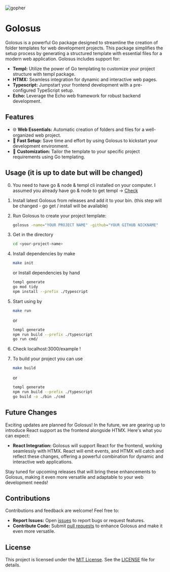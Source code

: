 ![gopher](https://github.com/cagrigit-hub/golosus/assets/77447064/1031c33e-aa11-4f80-92e9-d7e9ff9285bc)

# Golosus

Golosus is a powerful Go package designed to streamline the creation of folder templates for web development projects. This package simplifies the setup process by generating a structured template with essential files for a modern web application. Golosus includes support for:

- **Templ:** Utilize the power of Go templating to customize your project structure with templ package.
- **HTMX:** Seamless integration for dynamic and interactive web pages.
- **Typescript:** Jumpstart your frontend development with a pre-configured TypeScript setup.
- **Echo:** Leverage the Echo web framework for robust backend development.

## Features

- 🌐 **Web Essentials:** Automatic creation of folders and files for a well-organized web project.
- 🚀 **Fast Setup:** Save time and effort by using Golosus to kickstart your development environment.
- 🧰 **Customization:** Tailor the template to your specific project requirements using Go templating.

## Usage (it is up to date but will be changed)

0. You need to have go & node & templ cli installed on your computer.
   I assumed you already have go & node to get templ -> [Check](https://github.com/a-h/templ)

1. Install latest Golosus from releases and add it to your bin. (this step will be changed - go get / install will be available)

2. Run Golosus to create your project template:

   ```bash
   golosus -name="YOUR PROJECT NAME" -github="YOUR GITHUB NICKNAME"
   ```

3. Get in the directory
   ```bash
   cd <your-project-name>
   ```
4. Install dependencies by make

   ```bash
   make init
   ```

   or Install dependencies by hand

   ```bash
   templ generate
   go mod tidy
   npm install --prefix ./typescript
   ```

5. Start using by
   ```bash
   make run
   ```
   or
   ```bash
   templ generate
   npm run build --prefix ./typescript
   go run cmd/
   ```
6. Check localhost:3000/example !

7. To build your project you can use

   ```bash
   make build
   ```

   or

   ```bash
   templ generate
   npm run build --prefix ./typescript
   go build -o ./bin ./cmd
   ```

## Future Changes

Exciting updates are planned for Golosus! In the future, we are gearing up to introduce React support as the frontend alongside HTMX. Here's what you can expect:

- **React Integration:** Golosus will support React for the frontend, working seamlessly with HTMX. React will emit events, and HTMX will catch and reflect these changes, offering a powerful combination for dynamic and interactive web applications.

Stay tuned for upcoming releases that will bring these enhancements to Golosus, making it even more versatile and adaptable to your web development needs!

## Contributions

Contributions and feedback are welcome! Feel free to:

- **Report Issues:** Open [issues](https://github.com/cagrigit-hub/golosus/issues) to report bugs or request features.
- **Contribute Code:** Submit [pull requests](https://github.com/cagrigit-hub/golosus/pulls) to enhance Golosus and make it even more versatile.

## License

This project is licensed under the [MIT License](LICENSE.md). See the [LICENSE](LICENSE.md) file for details.
